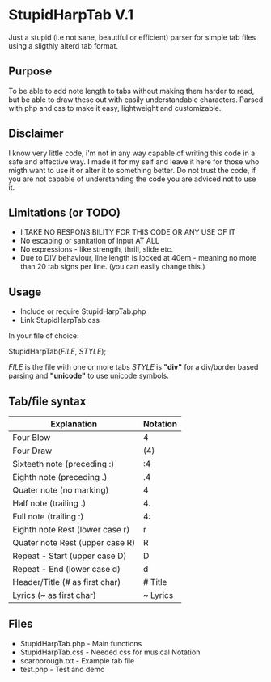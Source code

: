 # StupidHarpTab V.1

Just a stupid (i.e not sane, beautiful or efficient) parser for simple tab files using a sligthly alterd tab format.

## Purpose

To be able to add note length to tabs without making them harder to read,
but be able to draw these out with easily understandable characters.
Parsed with php and css to make it easy, lightweight and customizable.

## Disclaimer

I know very little code, i'm not in any way capable of writing this code in a safe and effective way.
I made it for my self and leave it here for those who migth want to use it or alter it to something better.
Do not trust the code, if you are not capable of understanding the code you are adviced not to use it.

## Limitations (or TODO)

* I TAKE NO RESPONSIBILITY FOR THIS CODE OR ANY USE OF IT
* No escaping or sanitation of input AT ALL
* No expressions - like strength, thrill, slide etc.
* Due to DIV behaviour, line length is locked at 40em - meaning no more than 20 tab signs per line. (you can easily change this.)

## Usage

* Include or require StupidHarpTab.php
* Link StupidHarpTab.css

In your file of choice:

StupidHarpTab(*FILE*, *STYLE*);

*FILE* is the file with one or more tabs
*STYLE* is **"div"** for a div/border based parsing and **"unicode"** to use unicode symbols.


## Tab/file syntax

Explanation | Notation
 ------------ | -------------
Four Blow | 4
Four Draw | (4)
Sixteeth note (preceding :) | :4
Eighth note (preceding .)| .4
Quater note (no marking) | 4
Half note (trailing .)| 4.
Full note (trailing :)| 4:
Eighth note Rest (lower case r) | r
Quater note Rest (upper case R) | R
Repeat - Start (upper case D) | D
Repeat - End (lower case d) | d
Header/Title (# as first char) | # Title
Lyrics (~ as first char) | ~ Lyrics


## Files

* StupidHarpTab.php - Main functions
* StupidHarpTab.css - Needed css for musical Notation
* scarborough.txt - Example tab file
* test.php - Test and demo
